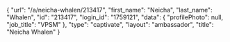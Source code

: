 {
    "url": "\/a\/neicha-whalen\/213417",
    "first_name": "Neicha",
    "last_name": "Whalen",
    "id": "213417",
    "login_id": "1759121",
    "data": {
        "profilePhoto": null,
        "job_title": "VPSM"
    },
    "type": "captivate",
    "layout": "ambassador",
    "title": "Neicha Whalen"
}